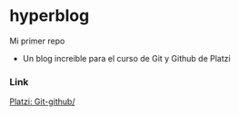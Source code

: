 # hyperblog
Mi primer repo

- Un blog increible para el curso de Git y Github de Platzi


### Link

[Platzi: Git-github/](https://platzi.com/cursos/git-github/)
